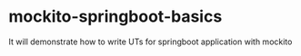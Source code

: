 # mockito-springboot-basics
It will demonstrate how to write UTs for springboot application with mockito 
